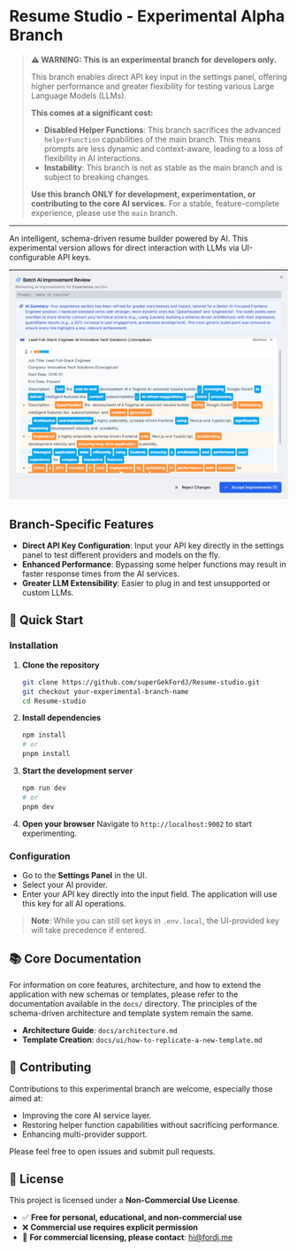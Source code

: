 # Resume Studio - Experimental Alpha Branch

> **⚠️ WARNING: This is an experimental branch for developers only.**
>
> This branch enables direct API key input in the settings panel, offering higher performance and greater flexibility for testing various Large Language Models (LLMs).
>
> **This comes at a significant cost:**
> - **Disabled Helper Functions**: This branch sacrifices the advanced `helperFunction` capabilities of the main branch. This means prompts are less dynamic and context-aware, leading to a loss of flexibility in AI interactions.
> - **Instability**: This branch is not as stable as the main branch and is subject to breaking changes.
>
> **Use this branch ONLY for development, experimentation, or contributing to the core AI services.** For a stable, feature-complete experience, please use the `main` branch.

---

An intelligent, schema-driven resume builder powered by AI. This experimental version allows for direct interaction with LLMs via UI-configurable API keys.

![Resume Studio Demo](./demo/diff-view-of-batch-improvement.png)

## Branch-Specific Features

- **Direct API Key Configuration**: Input your API key directly in the settings panel to test different providers and models on the fly.
- **Enhanced Performance**: Bypassing some helper functions may result in faster response times from the AI services.
- **Greater LLM Extensibility**: Easier to plug in and test unsupported or custom LLMs.

## 🚀 Quick Start

### Installation

1. **Clone the repository**
   ```bash
   git clone https://github.com/superGekFordJ/Resume-studio.git
   git checkout your-experimental-branch-name
   cd Resume-studio
   ```

2. **Install dependencies**
   ```bash
   npm install
   # or
   pnpm install
   ```

3. **Start the development server**
   ```bash
   npm run dev
   # or
   pnpm dev
   ```

4. **Open your browser**
   Navigate to `http://localhost:9002` to start experimenting.

### Configuration

- Go to the **Settings Panel** in the UI.
- Select your AI provider.
- Enter your API key directly into the input field. The application will use this key for all AI operations.

> **Note**: While you can still set keys in `.env.local`, the UI-provided key will take precedence if entered.

## 📚 Core Documentation

For information on core features, architecture, and how to extend the application with new schemas or templates, please refer to the documentation available in the `docs/` directory. The principles of the schema-driven architecture and template system remain the same.

- **Architecture Guide**: `docs/architecture.md`
- **Template Creation**: `docs/ui/how-to-replicate-a-new-template.md`

## 🤝 Contributing

Contributions to this experimental branch are welcome, especially those aimed at:
- Improving the core AI service layer.
- Restoring helper function capabilities without sacrificing performance.
- Enhancing multi-provider support.

Please feel free to open issues and submit pull requests.

## 📄 License

This project is licensed under a **Non-Commercial Use License**. 

- ✅ **Free for personal, educational, and non-commercial use**
- ❌ **Commercial use requires explicit permission**
- 📧 **For commercial licensing, please contact**: [hi@fordj.me](mailto:hi@fordj.me) 